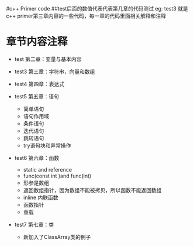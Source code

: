 #c++ Primer code
##test后面的数值代表代表第几章的代码测试
eg: test3 就是c++ primer第三章内容的一些代码，每一章的代码里面相关解释和注释
# 章节内容注释
 * test 第二章：变量与基本内容
 * test3 第三章：字符串，向量和数组
 * test4 第四章：表达式
 * test5 第五章：语句
	 *  简单语句
	 *  语句作用域
	 *  条件语句
	 *  迭代语句
	 *  跳转语句
	 *  try语句块和异常操作

* test6 第六章：函数
	* static and reference
	* func(const int  )and func(int)
	* 形参是数组
	* 返回数组指针，因为数组不能被拷贝，所以函数不能返回数组
	* inline 内联函数
	* 函数指针
	* 重载
* test7 第七章：类
	* 新加入了ClassArray类的例子